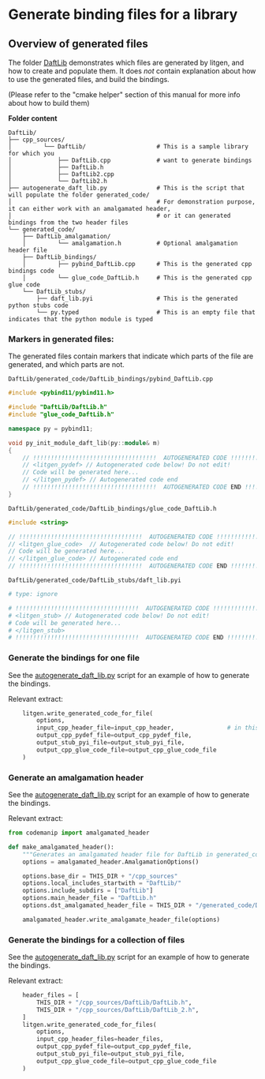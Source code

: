 # Generate binding files for a library


## Overview of generated files

The folder [DaftLib](https://github.com/pthom/litgen/blob/main/packages/litgen/litgen-book/example_bindings/DaftLib)
demonstrates which files are generated by litgen, and how to create and populate them.
It does *not* contain explanation about how to use the generated files, and build the bindings.

(Please refer to the "cmake helper" section of this manual for more info about how to build them)


**Folder content**
```
DaftLib/
├── cpp_sources/
│         └── DaftLib/                    # This is a sample library for which you
│             ├── DaftLib.cpp             # want to generate bindings
│             ├── DaftLib.h
│             ├── DaftLib2.cpp
│             └── DaftLib2.h
├── autogenerate_daft_lib.py              # This is the script that will populate the folder generated_code/
│                                         # For demonstration purpose, it can either work with an amalgamated header,
│                                         # or it can generated bindings from the two header files
└── generated_code/
    ├── DaftLib_amalgamation/
    │         └── amalgamation.h          # Optional amalgamation header file
    ├── DaftLib_bindings/
    │         ├── pybind_DaftLib.cpp      # This is the generated cpp bindings code
    │         └── glue_code_DaftLib.h     # This is the generated cpp glue code
    └── DaftLib_stubs/
        ├── daft_lib.pyi                  # This is the generated python stubs code
        └── py.typed                      # This is an empty file that indicates that the python module is typed
```

### Markers in generated files:

The generated files contain markers that indicate which parts of the file are generated, and which parts are not.

`DaftLib/generated_code/DaftLib_bindings/pybind_DaftLib.cpp`
```cpp
#include <pybind11/pybind11.h>

#include "DaftLib/DaftLib.h"
#include "glue_code_DaftLib.h"

namespace py = pybind11;

void py_init_module_daft_lib(py::module& m)
{
    // !!!!!!!!!!!!!!!!!!!!!!!!!!!!!!!!!!!  AUTOGENERATED CODE !!!!!!!!!!!!!!!!!!!!!!!!!!!!!!!!!!!
    // <litgen_pydef> // Autogenerated code below! Do not edit!
    // Code will be generated here...
    // </litgen_pydef> // Autogenerated code end
    // !!!!!!!!!!!!!!!!!!!!!!!!!!!!!!!!!!!  AUTOGENERATED CODE END !!!!!!!!!!!!!!!!!!!!!!!!!!!!!!!
}
```

`DaftLib/generated_code/DaftLib_bindings/glue_code_DaftLib.h`
```cpp
#include <string>

// !!!!!!!!!!!!!!!!!!!!!!!!!!!!!!!!!!!  AUTOGENERATED CODE !!!!!!!!!!!!!!!!!!!!!!!!!!!!!!!!!!!
// <litgen_glue_code>  // Autogenerated code below! Do not edit!
// Code will be generated here...
// </litgen_glue_code> // Autogenerated code end
// !!!!!!!!!!!!!!!!!!!!!!!!!!!!!!!!!!!  AUTOGENERATED CODE END !!!!!!!!!!!!!!!!!!!!!!!!!!!!!!!

```

`DaftLib/generated_code/DaftLib_stubs/daft_lib.pyi`
```python
# type: ignore

# !!!!!!!!!!!!!!!!!!!!!!!!!!!!!!!!!!!  AUTOGENERATED CODE !!!!!!!!!!!!!!!!!!!!!!!!!!!!!!!!!!!
# <litgen_stub> // Autogenerated code below! Do not edit!
# Code will be generated here...
# </litgen_stub>
# !!!!!!!!!!!!!!!!!!!!!!!!!!!!!!!!!!!  AUTOGENERATED CODE END !!!!!!!!!!!!!!!!!!!!!!!!!!!!!!!

```

### Generate the bindings for one file

See the [autogenerate_daft_lib.py](https://github.com/pthom/litgen/blob/main/packages/litgen/litgen-book/example_bindings/DaftLib/autogenerate_daft_lib.py) script for an example of how to generate the bindings.

Relevant extract:
```python
    litgen.write_generated_code_for_file(
        options,
        input_cpp_header_file=input_cpp_header,               # in this case we will use the amalgamation header
        output_cpp_pydef_file=output_cpp_pydef_file,
        output_stub_pyi_file=output_stub_pyi_file,
        output_cpp_glue_code_file=output_cpp_glue_code_file
    )

````

### Generate an amalgamation header

See the [autogenerate_daft_lib.py](https://github.com/pthom/litgen/blob/main/packages/litgen/litgen-book/example_bindings/DaftLib/autogenerate_daft_lib.py) script for an example of how to generate the bindings.

Relevant extract:

```python
from codemanip import amalgamated_header

def make_amalgamated_header():
    """Generates an amalgamated header file for DaftLib in generated_code/DaftLib_amalgamation/amalgamation.h"""
    options = amalgamated_header.AmalgamationOptions()

    options.base_dir = THIS_DIR + "/cpp_sources"
    options.local_includes_startwith = "DaftLib/"
    options.include_subdirs = ["DaftLib"]
    options.main_header_file = "DaftLib.h"
    options.dst_amalgamated_header_file = THIS_DIR + "/generated_code/DaftLib_amalgamation/amalgamation.h"

    amalgamated_header.write_amalgamate_header_file(options)
```

### Generate the bindings for a collection of files
See the [autogenerate_daft_lib.py](https://github.com/pthom/litgen/blob/main/packages/litgen/litgen-book/example_bindings/DaftLib/autogenerate_daft_lib.py) script for an example of how to generate the bindings.

Relevant extract:

```python
    header_files = [
        THIS_DIR + "/cpp_sources/DaftLib/DaftLib.h",
        THIS_DIR + "/cpp_sources/DaftLib/DaftLib_2.h",
    ]
    litgen.write_generated_code_for_files(
        options,
        input_cpp_header_files=header_files,
        output_cpp_pydef_file=output_cpp_pydef_file,
        output_stub_pyi_file=output_stub_pyi_file,
        output_cpp_glue_code_file=output_cpp_glue_code_file
    )
```

